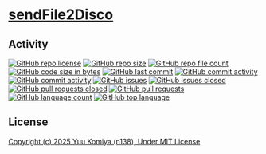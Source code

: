 # [sendFile2Disco](https://github.com/n138-kz/sendFile2Disco)

## Activity

[![GitHub repo license](https://img.shields.io/github/license/n138-kz/sendFile2Disco)](/LICENSE)
[![GitHub repo size](https://img.shields.io/github/repo-size/n138-kz/sendFile2Disco)](/../../)
[![GitHub repo file count](https://img.shields.io/github/directory-file-count/n138-kz/sendFile2Disco)](/../../)
[![GitHub code size in bytes](https://img.shields.io/github/languages/code-size/n138-kz/sendFile2Disco)](/../../)
[![GitHub last commit](https://img.shields.io/github/last-commit/n138-kz/sendFile2Disco)](/../../commits)
[![GitHub commit activity](https://img.shields.io/github/commit-activity/w/n138-kz/sendFile2Disco)](/../../commits)
[![GitHub commit activity](https://img.shields.io/github/commit-activity/t/n138-kz/sendFile2Disco)](/../../commits)
[![GitHub issues](https://img.shields.io/github/issues/n138-kz/sendFile2Disco)](/../../issues)
[![GitHub issues closed](https://img.shields.io/github/issues-closed/n138-kz/sendFile2Disco)](/../../issues)
[![GitHub pull requests closed](https://img.shields.io/github/issues-pr-closed/n138-kz/sendFile2Disco)](/../../pulls)
[![GitHub pull requests](https://img.shields.io/github/issues-pr/n138-kz/sendFile2Disco)](/../../pulls)
[![GitHub language count](https://img.shields.io/github/languages/count/n138-kz/sendFile2Disco)](/../../)
[![GitHub top language](https://img.shields.io/github/languages/top/n138-kz/sendFile2Disco)](/../../)

## License

[Copyright (c) 2025 Yuu Komiya (n138), Under MIT License](LICENSE)  
